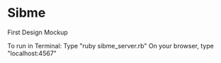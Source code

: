 # Sibme
First Design Mockup

To run in Terminal:
Type "ruby sibme_server.rb"
On your browser, type "localhost:4567"
